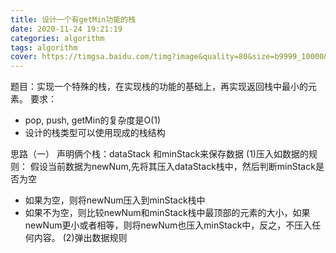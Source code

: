 ```yaml
---
title: 设计一个有getMin功能的栈
date: 2020-11-24 19:21:19
categories: algorithm
tags: algorithm
cover: https://timgsa.baidu.com/timg?image&quality=80&size=b9999_10000&sec=1606227010984&di=b2a32e7ed2ba652b313f84c44a6c7ca0&imgtype=0&src=http%3A%2F%2Fpic1.win4000.com%2Fwallpaper%2F6%2F586b4ea4d1ed5.jpg
---
```

题目：实现一个特殊的栈，在实现栈的功能的基础上，再实现返回栈中最小的元素。
要求：
+ pop, push, getMin的复杂度是O(1)
+ 设计的栈类型可以使用现成的栈结构

思路（一）
声明俩个栈：dataStack 和minStack来保存数据
(1)压入如数据的规则：
假设当前数据为newNum,先将其压入dataStack栈中，然后判断minStack是否为空
+ 如果为空，则将newNum压入到minStack栈中
+ 如果不为空，则比较newNum和minStack栈中最顶部的元素的大小，如果newNum更小或者相等，则将newNum也压入minStack中，反之，不压入任何内容。
(2)弹出数据规则
